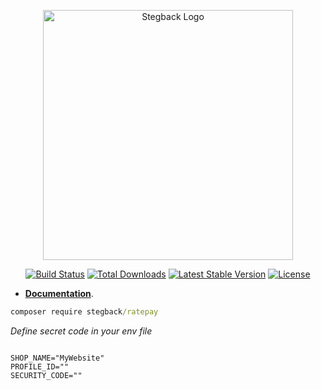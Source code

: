 
<p align="center"><a href="https://laravel.com" target="_blank">
  <img src="https://stegback.com/root/storage/uploads/white-logo.png" width="400" alt="Stegback Logo"></a></p>

<p align="center">
<a href="https://github.com/laravel/framework/actions"><img src="https://github.com/laravel/framework/workflows/tests/badge.svg" alt="Build Status"></a>
<a href="https://packagist.org/packages/laravel/framework"><img src="https://img.shields.io/packagist/dt/laravel/framework" alt="Total Downloads"></a>
<a href="https://packagist.org/packages/laravel/framework"><img src="https://img.shields.io/packagist/v/laravel/framework" alt="Latest Stable Version"></a>
<a href="https://packagist.org/packages/laravel/framework"><img src="https://img.shields.io/packagist/l/laravel/framework" alt="License"></a>
</p>


- [**Documentation**](https://stegback-ratepay.document360.io/docs).
  
```cmd
composer require stegback/ratepay
```

_Define secret code in your env file_

```env

SHOP_NAME="MyWebsite"
PROFILE_ID=""
SECURITY_CODE=""
```
